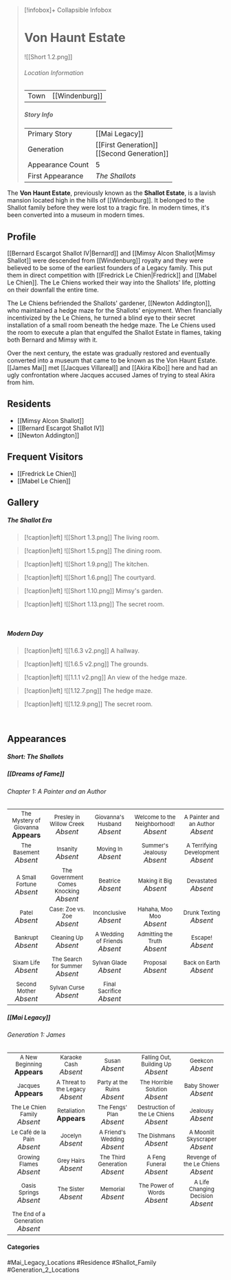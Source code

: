> [!infobox]+ Collapsible Infobox
> # Von Haunt Estate
> ![[Short 1.2.png]] 
> ###### Location Information
> |  |  | 
> | ---- | ---- | 
> | Town | [[Windenburg]] | 
> 
> ##### Story Info
> |  |  | 
> | ---- | ---- | 
> | Primary Story | [[Mai Legacy]] | 
> | Generation |[[First Generation]]<br>[[Second Generation]]|
> | Appearance Count | 5 | 
> | First Appearance | *The Shallots*

The **Von Haunt Estate**, previously known as the **Shallot Estate**, is a lavish mansion located high in the hills of [[Windenburg]]. It belonged to the Shallot family before they were lost to a tragic fire. In modern times, it's been converted into a museum in modern times.

## Profile
[[Bernard Escargot Shallot IV|Bernard]] and [[Mimsy Alcon Shallot|Mimsy Shallot]] were descended from [[Windenburg]] royalty and they were believed to be some of the earliest founders of a Legacy family. This put them in direct competition with [[Fredrick Le Chien|Fredrick]] and [[Mabel Le Chien]]. The Le Chiens worked their way into the Shallots' life, plotting on their downfall the entire time.

The Le Chiens befriended the Shallots' gardener, [[Newton Addington]], who maintained a hedge maze for the Shallots' enjoyment. When financially incentivized by the Le Chiens, he turned a blind eye to their secret installation of a small room beneath the hedge maze. The Le Chiens used the room to execute a plan that engulfed the Shallot Estate in flames, taking both Bernard and Mimsy with it.

Over the next century, the estate was gradually restored and eventually converted into a museum that came to be known as the Von Haunt Estate. [[James Mai]] met [[Jacques Villareal]] and [[Akira Kibo]] here and had an ugly confrontation where Jacques accused James of trying to steal Akira from him.

## Residents
- [[Mimsy Alcon Shallot]]
- [[Bernard Escargot Shallot IV]]
- [[Newton Addington]]

## Frequent Visitors
- [[Fredrick Le Chien]]
- [[Mabel Le Chien]]

## Gallery
##### The Shallot Era
> [!caption|left]
> ![[Short 1.3.png]] 
> The living room.

> [!caption|left]
> ![[Short 1.5.png]] 
> The dining room.

> [!caption|left]
> ![[Short 1.9.png]] 
> The kitchen.

> [!caption|left]
> ![[Short 1.6.png]] 
> The courtyard.

> [!caption|left]
> ![[Short 1.10.png]] 
> Mimsy's garden.

> [!caption|left]
> ![[Short 1.13.png]] 
> The secret room.

<br style="clear:both; margin: 0; padding: 0" />

##### Modern Day
> [!caption|left]
> ![[1.6.3 v2.png]] 
> A hallway.

> [!caption|left]
> ![[1.6.5 v2.png]] 
> The grounds.

> [!caption|left]
> ![[1.1.1 v2.png]] 
> An view of the hedge maze.

> [!caption|left]
> ![[1.12.7.png]] 
> The hedge maze. 

> [!caption|left]
> ![[1.12.9.png]] 
> The secret room.

<br style="clear:both; margin: 0; padding: 0" />

## Appearances
##### Short: The Shallots

##### [[Dreams of Fame]]
###### Chapter 1: A Painter and an Author
|                                                                       |     |     |     |     |
| --------------------------------------------------------------------- | --- | --- | --- | --- |
| <center><font size=2>The Mystery of Giovanna<br><font size=3>**Appears**  | <center><font size=2>Presley in Willow Creek<br><font size=3>*Absent* | <center><font size=2>Giovanna's Husband<br><font size=3>*Absent* | <center><font size=2>Welcome to the Neighborhood!<br><font size=3>*Absent* | <center><font size=2>A Painter and an Author<br><font size=3>*Absent* |
| <center><font size=2>The Basement<br><font size=3>*Absent* | <center><font size=2>Insanity<br><font size=3>*Absent* | <center><font size=2>Moving In<br><font size=3>*Absent* | <center><font size=2>Summer's Jealousy<br><font size=3>*Absent*| <center><font size=2>A Terrifying Development<br><font size=3>*Absent* |
| <center><font size=2>A Small Fortune<br><font size=3>*Absent* | <center><font size=2>The Government Comes Knocking<br><font size=3>*Absent* | <center><font size=2>Beatrice<br><font size=3>*Absent* | <center><font size=2>Making it Big<br><font size=3>*Absent*| <center><font size=2>Devastated<br><font size=3>*Absent* |
| <center><font size=2>Patel<br><font size=3>*Absent* | <center><font size=2>Case: Zoe vs. Zoe<br><font size=3>*Absent*  | <center><font size=2>Inconclusive<br><font size=3>*Absent*| <center><font size=2>Hahaha, Moo Moo<br><font size=3>*Absent* | <center><font size=2>Drunk Texting<br><font size=3>*Absent* |
| <center><font size=2>Bankrupt<br><font size=3>*Absent* | <center><font size=2>Cleaning Up<br><font size=3>*Absent* | <center><font size=2>A Wedding of Friends<br><font size=3>*Absent* | <center><font size=2>Admitting the Truth<br><font size=3>*Absent* | <center><font size=2>Escape!<br><font size=3>*Absent* |
| <center><font size=2>Sixam Life<br><font size=3>*Absent* | <center><font size=2>The Search for Summer<br><font size=3>*Absent* | <center><font size=2>Sylvan Glade<br><font size=3>*Absent* | <center><font size=2>Proposal<br><font size=3>*Absent* | <center><font size=2>Back on Earth<br><font size=3>*Absent* |
| <center><font size=2>Second Mother<br><font size=3>*Absent* | <center><font size=2>Sylvan Curse<br><font size=3>*Absent* | <center><font size=2>Final Sacrifice<br><font size=3>*Absent* |  |  |

##### [[Mai Legacy]]
###### Generation 1: James
|                                                                       |     |     |     |     |
| --------------------------------------------------------------------- | --- | --- | --- | --- |
| <center><font size=2>A New Beginning<br><font size=3>**Appears**  | <center><font size=2>Karaoke Cash<br><font size=3>*Absent* | <center><font size=2>Susan<br><font size=3>*Absent* | <center><font size=2>Falling Out, Building Up<br><font size=3>*Absent*| <center><font size=2>Geekcon<br><font size=3>*Absent* |
| <center><font size=2>Jacques<br><font size=3>**Appears**  | <center><font size=2>A Threat to the Legacy<br><font size=3>*Absent* | <center><font size=2>Party at the Ruins<br><font size=3>*Absent* | <center><font size=2>The Horrible Solution<br><font size=3>*Absent*| <center><font size=2>Baby Shower<br><font size=3>*Absent*|
| <center><font size=2>The Le Chien Family<br><font size=3>*Absent*  | <center><font size=2>Retaliation<br><font size=3>**Appears**| <center><font size=2>The Fengs' Plan<br><font size=3>*Absent* | <center><font size=2>Destruction of the Le Chiens<br><font size=3>*Absent*| <center><font size=2>Jealousy<br><font size=3>*Absent* |
| <center><font size=2>Le Café de la Pain<br><font size=3>*Absent*  | <center><font size=2>Jocelyn<br><font size=3>*Absent* | <center><font size=2>A Friend's Wedding<br><font size=3>*Absent* | <center><font size=2>The Dishmans<br><font size=3>*Absent* | <center><font size=2>A Moonlit Skyscraper<br><font size=3>*Absent* |
| <center><font size=2>Growing Flames<br><font size=3>*Absent* | <center><font size=2>Grey Hairs<br><font size=3>*Absent*  | <center><font size=2>The Third Generation<br><font size=3>*Absent* | <center><font size=2>A Feng Funeral<br><font size=3>*Absent* | <center><font size=2>Revenge of the Le Chiens<br><font size=3>*Absent*|
| <center><font size=2>Oasis Springs<br><font size=3>*Absent*  | <center><font size=2>The Sister<br><font size=3>*Absent*| <center><font size=2>Memorial<br><font size=3>*Absent* | <center><font size=2>The Power of Words<br><font size=3>*Absent*| <center><font size=2>A Life Changing Decision<br><font size=3>*Absent* |
| <center><font size=2>The End of a Generation<br><font size=3>*Absent*  |

#### Categories
#Mai_Legacy_Locations #Residence #Shallot_Family #Generation_2_Locations 